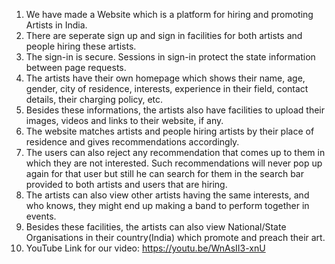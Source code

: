1. We have made a Website which is a platform for hiring and promoting Artists in India.
2. There are seperate sign up and sign in facilities for both artists and people hiring these artists.
3. The sign-in is secure. Sessions in sign-in protect the state information between page requests.
4. The artists have their own homepage which shows their name, age, gender, city of residence, interests, experience in their field, contact details, their charging policy, etc.
5. Besides these informations, the artists also have facilities to upload their images, videos and links to their website, if any.
6. The website matches artists and people hiring artists by their place of residence and gives recommendations accordingly.
7. The users can also reject any recommendation that comes up to them in which they are not interested. Such recommendations will never pop up again for that user but still he can search for them in the search bar provided to both artists and users that are hiring.
8. The artists can also view other artists having the same interests, and who knows, they might end up making a band to perform together in events.
9. Besides these facilities, the artists can also view National/State Organisations in their country(India) which promote and preach their art.
10. YouTube Link for our video: https://youtu.be/WnAsII3-xnU

